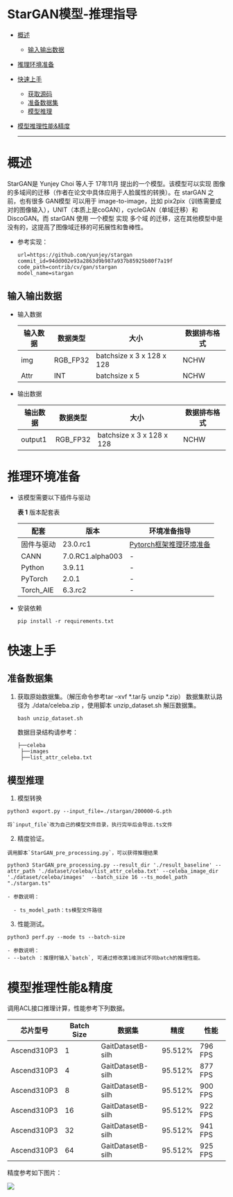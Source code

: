 # StarGAN模型-推理指导


- [概述](#ZH-CN_TOPIC_0000001172161501)

    - [输入输出数据](#section540883920406)



- [推理环境准备](#ZH-CN_TOPIC_0000001126281702)

- [快速上手](#ZH-CN_TOPIC_0000001126281700)

  - [获取源码](#section4622531142816)
  - [准备数据集](#section183221994411)
  - [模型推理](#section741711594517)

- [模型推理性能&精度](#ZH-CN_TOPIC_0000001172201573)

  ******




# 概述<a name="ZH-CN_TOPIC_0000001172161501"></a>

StarGAN是 Yunjey Choi 等人于 17年11月 提出的一个模型。该模型可以实现 图像的多域间的迁移（作者在论文中具体应用于人脸属性的转换）。在 starGAN 之前，也有很多 GAN模型 可以用于 image-to-image，比如 pix2pix（训练需要成对的图像输入），UNIT（本质上是coGAN），cycleGAN（单域迁移）和 DiscoGAN。而 starGAN 使用 一个模型 实现 多个域 的迁移，这在其他模型中是没有的，这提高了图像域迁移的可拓展性和鲁棒性。



- 参考实现：

  ```
  url=https://github.com/yunjey/stargan
  commit_id=94dd002e93a2863d9b987a937b85925b80f7a19f
  code_path=contrib/cv/gan/stargan
  model_name=stargan
  ```
  

## 输入输出数据<a name="section540883920406"></a>

- 输入数据

  | 输入数据 | 数据类型 | 大小                      | 数据排布格式 |
  | -------- | -------- | ------------------------- | ------------ |
  | img    | RGB_FP32 | batchsize x  3 x 128 x 128	 | NCHW         |
  | Attr    | INT | 	batchsize x 5	 | NCHW         |


- 输出数据

  | 输出数据 | 数据类型        | 大小 | 数据排布格式 |
  | -------- | ------------ | -------- | ------------ |
  | output1  | RGB_FP32 | batchsize x 3 x 128 x 128  | NCHW           |


# 推理环境准备<a name="ZH-CN_TOPIC_0000001126281702"></a>

- 该模型需要以下插件与驱动  

  **表 1**  版本配套表

  | 配套  | 版本  | 环境准备指导  |
  |---------| ------- | ------------------------------------------------------------ |
  | 固件与驱动 | 23.0.rc1  | [Pytorch框架推理环境准备](https://www.hiascend.com/document/detail/zh/ModelZoo/pytorchframework/pies) |
  | CANN | 7.0.RC1.alpha003 | - |
  | Python | 3.9.11 | - |
  | PyTorch | 2.0.1 | - |
  | Torch_AIE | 6.3.rc2 | - |

- 安装依赖

   ```
   pip install -r requirements.txt
   ```


# 快速上手<a name="ZH-CN_TOPIC_0000001126281700"></a>

## 准备数据集<a name="section183221994411"></a>

1. 获取原始数据集。（解压命令参考tar –xvf *.tar与 unzip *.zip） 数据集默认路径为 ./data/celeba.zip ，使用脚本 unzip_dataset.sh 解压数据集。

    ```
    bash unzip_dataset.sh
    ```

   数据目录结构请参考：
   ```
   ├──celeba
    ├──images
    ├──list_attr_celeba.txt
   ```

## 模型推理<a name="section741711594517"></a>

  1. 模型转换

  ```
  python3 export.py --input_file=./stargan/200000-G.pth
  ```
    将`input_file`改为自己的模型文件目录，执行完毕后会导出.ts文件


  2. 精度验证。

    调用脚本`StarGAN_pre_processing.py`，可以获得推理结果

  ```
  python3 StarGAN_pre_processing.py --result_dir './result_baseline' --attr_path './dataset/celeba/list_attr_celeba.txt' --celeba_image_dir './dataset/celeba/images'  --batch_size 16 --ts_model_path "./stargan.ts"
  ```

    - 参数说明：

      - ts_model_path：ts模型文件路径
  
  3. 性能测试。

```
python3 perf.py --mode ts --batch-size 
```
    - 参数说明：
    - --batch ：推理时输入`batch`, 可通过修改第1维测试不同batch的推理性能。



# 模型推理性能&精度<a name="ZH-CN_TOPIC_0000001172201573"></a>

调用ACL接口推理计算，性能参考下列数据。

| 芯片型号 | Batch Size   | 数据集 | 精度 | 性能 |
| --------- | ---------------- | ---------- | ---------- | --------------- |
| Ascend310P3 | 1 | GaitDatasetB-silh | 95.512% | 796 FPS |
| Ascend310P3 | 4 | GaitDatasetB-silh | 95.512% | 877 FPS |
| Ascend310P3 | 8 | GaitDatasetB-silh | 95.512% | 900 FPS |
| Ascend310P3 | 16 | GaitDatasetB-silh | 95.512% | 922 FPS |
| Ascend310P3 | 32 | GaitDatasetB-silh | 95.512% | 941 FPS |
| Ascend310P3 | 64 | GaitDatasetB-silh | 95.512% | 925 FPS |

精度参考如下图片：

![](imgs/1.png)
